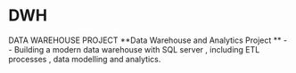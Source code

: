 # DWH
DATA WAREHOUSE PROJECT
**Data Warehouse and Analytics Project
**
-- Building a  modern data warehouse with SQL server , including ETL processes , data modelling and analytics.

